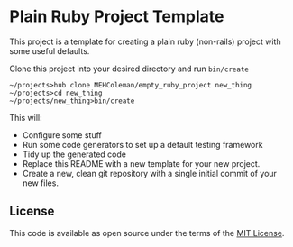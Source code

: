 # Plain Ruby Project Template

This project is a template for creating a plain ruby (non-rails) project with
some useful defaults.

Clone this project into your desired directory and run `bin/create`
~~~
~/projects>hub clone MEHColeman/empty_ruby_project new_thing
~/projects>cd new_thing
~/projects/new_thing>bin/create
~~~

This will:
  * Configure some stuff
  * Run some code generators to set up a default testing framework
  * Tidy up the generated code
  * Replace this README with a new template for your new project.
  * Create a new, clean git repository with a single initial commit of your new
    files.

## License

This code is available as open source under the terms of the [MIT License](http://opensource.org/licenses/MIT).
